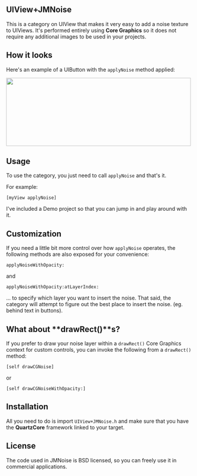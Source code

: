 ## UIView+JMNoise

This is a category on UIView that makes it very easy to add a noise texture to UIViews.  It's performed entirely using **Core Graphics** so it does not require any additional images to be used in your projects.

## How it looks

Here's an example of a UIButton with the `applyNoise` method applied:

<img src="http://alienblue.org/github/JMNoise.png" width=499 height=184 />

## Usage

To use the category, you just need to call `applyNoise` and that's it.

For example:

`[myView applyNoise]`

I've included a Demo project so that you can jump in and play around with it.

## Customization

If you need a little bit more control over how `applyNoise` operates, the following methods are also exposed for your convenience:

`applyNoiseWithOpacity:`

and

`applyNoiseWithOpacity:atLayerIndex:`

... to specify which layer you want to insert the noise.  That said, the category will attempt to figure out the best place to insert the noise. (eg. behind text in buttons).

## What about **drawRect()**s?

If you prefer to draw your noise layer within a `drawRect()` Core Graphics context for custom controls, you can invoke the following from a `drawRect()` method:

`[self drawCGNoise]`

or

`[self drawCGNoiseWithOpacity:]`

## Installation

All you need to do is import `UIView+JMNoise.h` and make sure that you have the **QuartzCore** framework linked to your target.

## License

The code used in JMNoise is BSD licensed, so you can freely use it in commercial applications.
